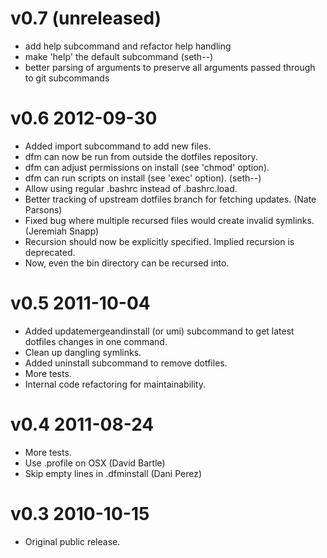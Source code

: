 # v0.7 (unreleased)

* add help subcommand and refactor help handling
* make 'help' the default subcommand (seth--)
* better parsing of arguments to preserve all arguments passed through to git subcommands

# v0.6 2012-09-30

* Added import subcommand to add new files.
* dfm can now be run from outside the dotfiles repository.
* dfm can adjust permissions on install (see 'chmod' option).
* dfm can run scripts on install (see 'exec' option). (seth--)
* Allow using regular .bashrc instead of .bashrc.load.
* Better tracking of upstream dotfiles branch for fetching updates. (Nate Parsons)
* Fixed bug where multiple recursed files would create invalid symlinks. (Jeremiah Snapp)
* Recursion should now be explicitly specified.  Implied recursion is deprecated.
* Now, even the bin directory can be recursed into.

# v0.5 2011-10-04

* Added updatemergeandinstall (or umi) subcommand to get latest dotfiles
  changes in one command.
* Clean up dangling symlinks.
* Added uninstall subcommand to remove dotfiles.
* More tests.
* Internal code refactoring for maintainability.

# v0.4 2011-08-24

* More tests.
* Use .profile on OSX (David Bartle)
* Skip empty lines in .dfminstall (Dani Perez)

# v0.3 2010-10-15

* Original public release.
